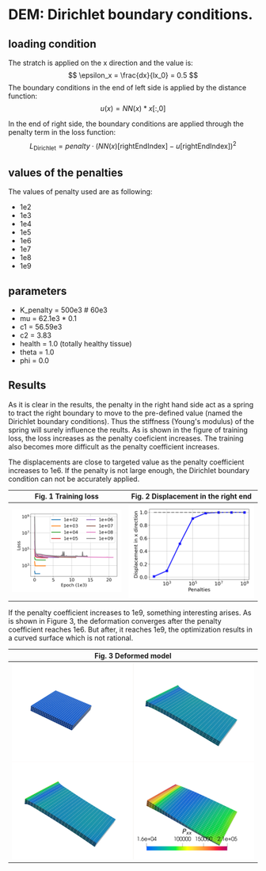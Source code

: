
# DEM: Dirichlet boundary conditions.


## loading condition
The stratch is applied on the x direction and the value is:  
$$
\epsilon_x = \frac{dx}{lx_0} = 0.5
$$
The boundary conditions in the end of left side is applied by the distance function: 
$$
u(x) = NN(x) * x[:, 0]
$$

In the end of right side, the boundary conditions are applied through the penalty term in the loss function:  
$$
L_{\mathrm{Dirichlet}} = penalty\cdot\left(NN(x)[\mathrm{rightEndIndex}] - u[\mathrm{rightEndIndex}]\right)^2
$$


## values of the penalties
The values of penalty used are as following:
- 1e2
- 1e3
- 1e4
- 1e5
- 1e6
- 1e7
- 1e8
- 1e9

## parameters
- K_penalty = 500e3 # 60e3
- mu = 62.1e3 * 0.1
- c1 = 56.59e3
- c2 = 3.83
- health = 1.0  (totally healthy tissue)
- theta = 1.0
- phi = 0.0

## Results
As it is clear in the results, the penalty in the right hand side act as a spring to tract the right boundary to move to the pre-defined value (named the Dirichlet boundary conditions).
Thus the stiffness (Young's modulus) of the spring will surely influence the reults.
As is shown in the figure of training loss, the loss increases as the penalty coeficient increases. The training also becomes more difficult as the penalty coefficient increases.

The displacements are close to targeted value as the penalty coefficient increases to 1e6. If the penalty is not large enough, the Dirichlet boundary condition can not be accurately applied. 

| Fig. 1 Training loss | Fig. 2 Displacement in the right end |
| :-----------: | :-----------: |
| ![](./figs/train_loss.png) | ![](./figs/displacement.png) |

If the penalty coefficient increases to 1e9, something interesting arises. As is shown in Figure 3, the deformation converges after the penalty coefficient reaches 1e6. But after, it reaches 1e9, the optimization results in a curved surface which is not rational.

| **Fig. 3 Deformed model** |
| :-----------: |
| ![Alt text](../figs/normalNet_displacement_comparisonPenalties.png)  |


